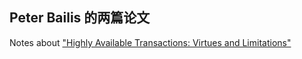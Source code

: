 

## Peter Bailis 的两篇论文 
Notes about ["Highly Available Transactions: Virtues and Limitations"](https://www.vldb.org/pvldb/vol7/p181-bailis.pdf)




  
  
